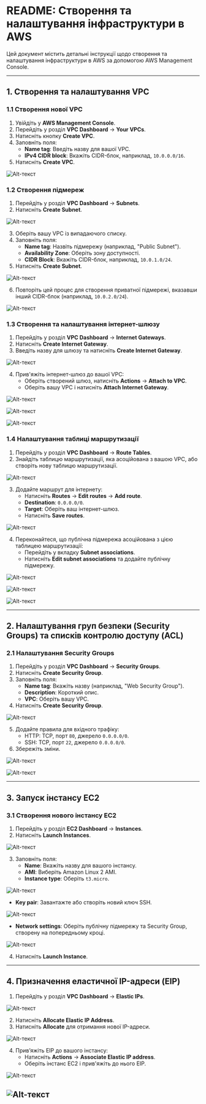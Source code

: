 # README: Створення та налаштування інфраструктури в AWS

Цей документ містить детальні інструкції щодо створення та налаштування інфраструктури в AWS за допомогою AWS Management Console. 

---

## 1. Створення та налаштування VPC

### 1.1 Створення нової VPC
1. Увійдіть у **AWS Management Console**.
2. Перейдіть у розділ **VPC Dashboard** → **Your VPCs**.
3. Натисніть кнопку **Create VPC**.
4. Заповніть поля:
   - **Name tag**: Введіть назву для вашої VPC.
   - **IPv4 CIDR block**: Вкажіть CIDR-блок, наприклад, `10.0.0.0/16`.
5. Натисніть **Create VPC**.

![Alt-текст](<1.png>)

### 1.2 Створення підмереж
1. Перейдіть у розділ **VPC Dashboard** → **Subnets**.
2. Натисніть **Create Subnet**.

![Alt-текст](<2.png>)

3. Оберіть вашу VPC із випадаючого списку.
4. Заповніть поля:
   - **Name tag**: Назвіть підмережу (наприклад, "Public Subnet").
   - **Availability Zone**: Оберіть зону доступності.
   - **CIDR Block**: Вкажіть CIDR-блок, наприклад, `10.0.1.0/24`.
5. Натисніть **Create Subnet**.

![Alt-текст](<.png>)

6. Повторіть цей процес для створення приватної підмережі, вказавши інший CIDR-блок (наприклад, `10.0.2.0/24`).

![Alt-текст](<4.png>)

### 1.3 Створення та налаштування інтернет-шлюзу
1. Перейдіть у розділ **VPC Dashboard** → **Internet Gateways**.
2. Натисніть **Create Internet Gateway**.
3. Введіть назву для шлюзу та натисніть **Create Internet Gateway**.

![Alt-текст](<5.png>)

4. Прив'яжіть інтернет-шлюз до вашої VPC:
   - Оберіть створений шлюз, натисніть **Actions** → **Attach to VPC**.
   - Оберіть вашу VPC і натисніть **Attach Internet Gateway**.

![Alt-текст](<6.png>)

![Alt-текст](<7.png>)

![Alt-текст](<8.png>)

### 1.4 Налаштування таблиці маршрутизації
1. Перейдіть у розділ **VPC Dashboard** → **Route Tables**.
2. Знайдіть таблицю маршрутизації, яка асоційована з вашою VPC, або створіть нову таблицю маршрутизації.

![Alt-текст](<9.png>)

3. Додайте маршрут для інтернету:
   - Натисніть **Routes** → **Edit routes** → **Add route**.
   - **Destination**: `0.0.0.0/0`.
   - **Target**: Оберіть ваш інтернет-шлюз.
   - Натисніть **Save routes**.

![Alt-текст](<10.png>)

4. Переконайтеся, що публічна підмережа асоційована з цією таблицею маршрутизації:
   - Перейдіть у вкладку **Subnet associations**.
   - Натисніть **Edit subnet associations** та додайте публічну підмережу.

![Alt-текст](<11.png>)

![Alt-текст](<12.png>)

![Alt-текст](<13.png>)

---

## 2. Налаштування груп безпеки (Security Groups) та списків контролю доступу (ACL)

### 2.1 Налаштування Security Groups
1. Перейдіть у розділ **VPC Dashboard** → **Security Groups**.
2. Натисніть **Create Security Group**.
3. Заповніть поля:
   - **Name tag**: Вкажіть назву (наприклад, "Web Security Group").
   - **Description**: Короткий опис.
   - **VPC**: Оберіть вашу VPC.
4. Натисніть **Create Security Group**.

![Alt-текст](<14.png>)

5. Додайте правила для вхідного трафіку:
   - HTTP: TCP, порт `80`, джерело `0.0.0.0/0`.
   - SSH: TCP, порт `22`, джерело `0.0.0.0/0`.
6. Збережіть зміни.

![Alt-текст](<15.png>)

![Alt-текст](<16.png>)


---

## 3. Запуск інстансу EC2

### 3.1 Створення нового інстансу EC2
1. Перейдіть у розділ **EC2 Dashboard** → **Instances**.
2. Натисніть **Launch Instances**.

![Alt-текст](<17.png>)

3. Заповніть поля:
   - **Name**: Вкажіть назву для вашого інстансу.
   - **AMI**: Виберіть Amazon Linux 2 AMI.
   - **Instance type**: Оберіть `t3.micro`.

![Alt-текст](<19.png>)

   - **Key pair**: Завантажте або створіть новий ключ SSH.

![Alt-текст](<18.png>)

   - **Network settings**: Оберіть публічну підмережу та Security Group, створену на попередньому кроці.

![Alt-текст](<20.png>)

4. Натисніть **Launch Instance**.

---

## 4. Призначення еластичної IP-адреси (EIP)

1. Перейдіть у розділ **VPC Dashboard** → **Elastic IPs**.

![Alt-текст](<21.png>)

2. Натисніть **Allocate Elastic IP Address**.
3. Натисніть **Allocate** для отримання нової IP-адреси.

![Alt-текст](<22.png>)

4. Прив’яжіть EIP до вашого інстансу:
   - Натисніть **Actions** → **Associate Elastic IP address**.
   - Оберіть інстанс EC2 і прив'яжіть до нього EIP.

![Alt-текст](<23.png>)

![Alt-текст](<24.png>)
---

